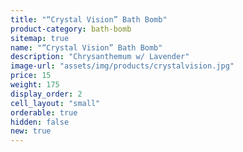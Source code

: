 ```yaml
---
title: "“Crystal Vision” Bath Bomb"
product-category: bath-bomb
sitemap: true
name: "“Crystal Vision” Bath Bomb"
description: "Chrysanthemum w/ Lavender"
image-url: "assets/img/products/crystalvision.jpg"
price: 15
weight: 175
display_order: 2
cell_layout: "small"
orderable: true
hidden: false
new: true
---
```


